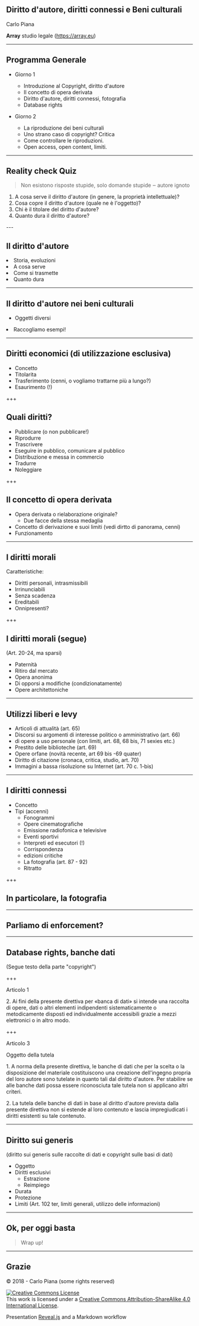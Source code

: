   <!-- .slide: data-background-image="markdown/assets/projects2.png" data-background-size="558px" data-background-color=" " data-background-position="bottom 20px center" data-max-width="200px"-->

## Diritto d'autore, diritti connessi e Beni culturali


Carlo Piana

**Array** studio legale
  (https://array.eu)




---
## Programma Generale

- Giorno 1
  - Introduzione al Copyright, diritto d'autore
  - Il concetto di opera derivata
  - Diritto d'autore, diritti connessi, fotografia
  - Database rights

- Giorno 2
  - La riproduzione dei beni culturali
  - Uno strano caso di copyright? Critica
  - Come controllare le riproduzioni.
  - Open access, open content, limiti.

---
## Reality check Quiz

> <div class="fragment highlight-grey"> Non esistono risposte stupide, solo domande stupide ‒ autore ignoto</div>

<ol>
<li class="fragment">A cosa serve il diritto d'autore (in genere, la proprietà intellettuale)?</li>
<li class="fragment">Cosa copre il diritto d'autore (quale ne è l'oggetto)?</li>
<li class="fragment">Chi è il titolare del diritto d'autore?</li>
<li class="fragment">Quanto dura il diritto d'autore?</li>
</ol>
---

## Il diritto d'autore

<li class="fragment"> Storia, evoluzioni</li>
<li class="fragment"> A cosa serve</li>
<li class="fragment"> Come si trasmette</li>
<li class="fragment"> Quanto dura </li>

---
## Il diritto d'autore nei beni culturali

- Oggetti diversi
<li class="fragment">Raccogliamo esempi!</li>

---



## Diritti economici (di utilizzazione esclusiva)

- Concetto
- Titolarita
- Trasferimento (cenni, o vogliamo trattarne più a lungo?)
- Esaurimento (!)

+++

## Quali diritti?

- Pubblicare (o non pubblicare!)
- Riprodurre
- Trascrivere
- Eseguire in pubblico, comunicare al pubblico
- Distribuzione e messa in commercio
- Tradurre
- Noleggiare

+++

## Il concetto di opera derivata

- Opera derivata o rielaborazione originale?
  - Due facce della stessa medaglia
- Concetto di derivazione e suoi limiti (vedi dirtto di panorama, cenni)
- Funzionamento

---

## I diritti morali

Caratteristiche:

<ul>

<li class="fragment"> Diritti personali, intrasmissibili </li>
<li class="fragment"> Irrinunciabili </li>
<li class="fragment"> Senza scadenza</li>
<li class="fragment"> Ereditabili</li>
<li class="fragment"> Onnipresenti?</li>

</ul>

+++

## I diritti morali (segue)

(Art. 20-24, ma sparsi)

- Paternità
- Ritiro dal mercato
- Opera anonima
- Di opporsi a modifiche (condizionatamente)
- Opere architettoniche

---

## Utilizzi liberi e levy

- Articoli di attualità (art. 65)
- Discorsi su argomenti di interesse politico o amministrativo (art. 66)
- di opere a uso personale (con limiti, art. 68, 68 bis, 71 sexies etc.)
- Prestito delle biblioteche (art. 69)
- Opere orfane (novità recente, art 69 bis -69 quater)
- Diritto di citazione (cronaca, critica, studio, art. 70)
- Immagini a bassa risoluzione su Internet (art. 70 c. 1-bis)

---

## I diritti connessi

- Concetto
- Tipi (accenni)
  - Fonogrammi
  - Opere cinematografiche
  - Emissione radiofonica e televisive
  - Eventi sportivi
  - Interpreti ed esecutori (!)
  - Corrispondenza
  - edizioni critiche
  - La fotografia (art. 87 - 92)
  - Ritratto

+++

## In  particolare, la fotografia

---

##  Parliamo di enforcement?

---

## Database rights, banche dati

(Segue testo della parte "copyright")

+++

Articolo 1

2\. Ai fini della presente direttiva per «banca di dati» si intende una raccolta di opere, dati o altri elementi indipendenti sistematicamente o metodicamente disposti ed individualmente accessibili grazie a mezzi elettronici o in altro modo.

+++

Articolo 3

Oggetto della tutela

1\. A norma della presente direttiva, le banche di dati che per la scelta o la
  disposizione del materiale costituiscono una creazione dell'ingegno propria
  del loro autore  sono tutelate in quanto tali dal diritto d'autore. Per
  stabilire se alle banche dati possa essere riconosciuta tale tutela non si
  applicano altri criteri.

2\. La tutela delle banche di dati in base al diritto d'autore prevista dalla
  presente direttiva non si estende al loro contenuto e lascia impregiudicati
  i diritti esistenti su tale contenuto.

---

## Diritto sui generis

(diritto sui generis sulle raccolte di dati e copyright sulle basi di dati)

- Oggetto
- Diritti esclusivi
  - Estrazione
  - Reimpiego
- Durata
- Protezione
- Limiti (Art. 102 ter, limiti generali, utilizzo delle informazioni)

---

## Ok, per oggi basta

> <div class="fragment highlight-grey"> Wrap up!</div>

---
<!-- .slide: data-background-image="markdown/assets/projects2.png" data-background-size="558px" data-background-color=" " data-background-position="bottom 20px center" data-max-width="200px"-->

## Grazie   

<div class="bottom">
<p>© 2018 - Carlo Piana (some rights reserved) </p>

<p><a rel="license" href="http://creativecommons.org/licenses/by-sa/4.0/"><img alt="Creative Commons License" style="border-width:0" src="https://i.creativecommons.org/l/by-sa/4.0/88x31.png" /></a><br />This work is licensed under a <a rel="license" href="http://creativecommons.org/licenses/by-sa/4.0/">Creative Commons Attribution-ShareAlike 4.0 International License</a>.  
</p>

Presentation [Reveal.js][81aa3153] and a Markdown workflow

</div>

  [81aa3153]: https://revealjs.com/ "Reveal"
